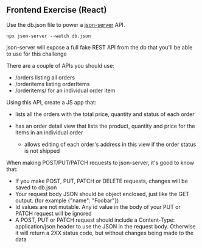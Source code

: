 ## Frontend Exercise (React)

Use the db.json file to power a [json-server](https://github.com/typicode/json-server) API.

`npx json-server --watch db.json`

json-server will expose a full fake REST API from the db that you'll be able to use for this challenge

There are a couple of APIs you should use:

* /orders listing all orders
* /orderitems listing orderItems
* /orderitems/<ID> for an individual order item

Using this API, create a JS app that:

* lists all the orders with the total price, quantity and status of each order

* has an order detail view that lists the product, quantity and price for the items in an individual order
    * allows editing of each order's address in this view if the order status is not shipped


When making POST/PUT/PATCH requests to json-server, it's good to know that:

* If you make POST, PUT, PATCH or DELETE requests, changes will be saved to db.json
* Your request body JSON should be object enclosed, just like the GET output. (for example {"name": "Foobar"})
* Id values are not mutable. Any id value in the body of your PUT or PATCH request will be ignored
* A POST, PUT or PATCH request should include a Content-Type: application/json header to use the JSON in the request body. Otherwise it will return a 2XX status code, but without changes being made to the data

